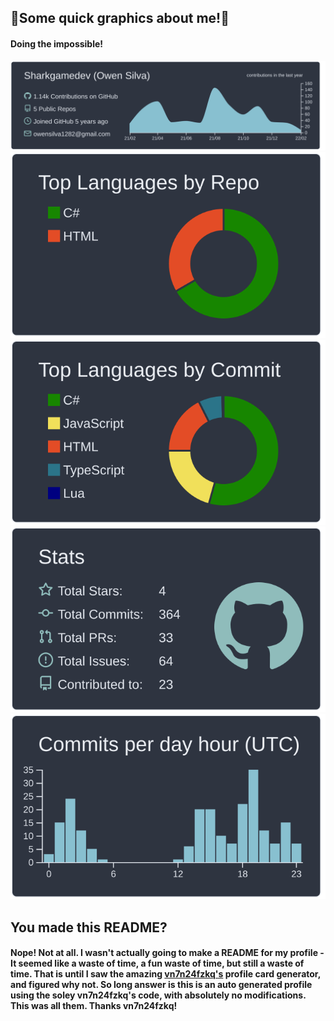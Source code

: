 ## 🦄Some quick graphics about me!👏
#### Doing the impossible!

![](https://raw.githubusercontent.com/Sharkgamedev/Sharkgamedev/master/profile-summary-card-output/nord_dark/0-profile-details.svg)
![](https://raw.githubusercontent.com/Sharkgamedev/Sharkgamedev/master/profile-summary-card-output/nord_dark/1-repos-per-language.svg)
![](https://raw.githubusercontent.com/Sharkgamedev/Sharkgamedev/master/profile-summary-card-output/nord_dark/2-most-commit-language.svg)
![](https://raw.githubusercontent.com/Sharkgamedev/Sharkgamedev/master/profile-summary-card-output/nord_dark/3-stats.svg)
![](https://raw.githubusercontent.com/Sharkgamedev/Sharkgamedev/master/profile-summary-card-output/nord_dark/4-productive-time.svg)

## You made this README?
#### Nope! Not at all. I wasn't actually going to make a README for my profile - It seemed like a waste of time, a fun waste of time, but still a waste of time. That is until I saw the amazing [vn7n24fzkq's](https://github.com/vn7n24fzkq/github-profile-summary-cards-example) profile card generator, and figured why not. So long answer is this is an auto generated profile using the soley vn7n24fzkq's code, with absolutely no modifications. This was all them. Thanks vn7n24fzkq!
